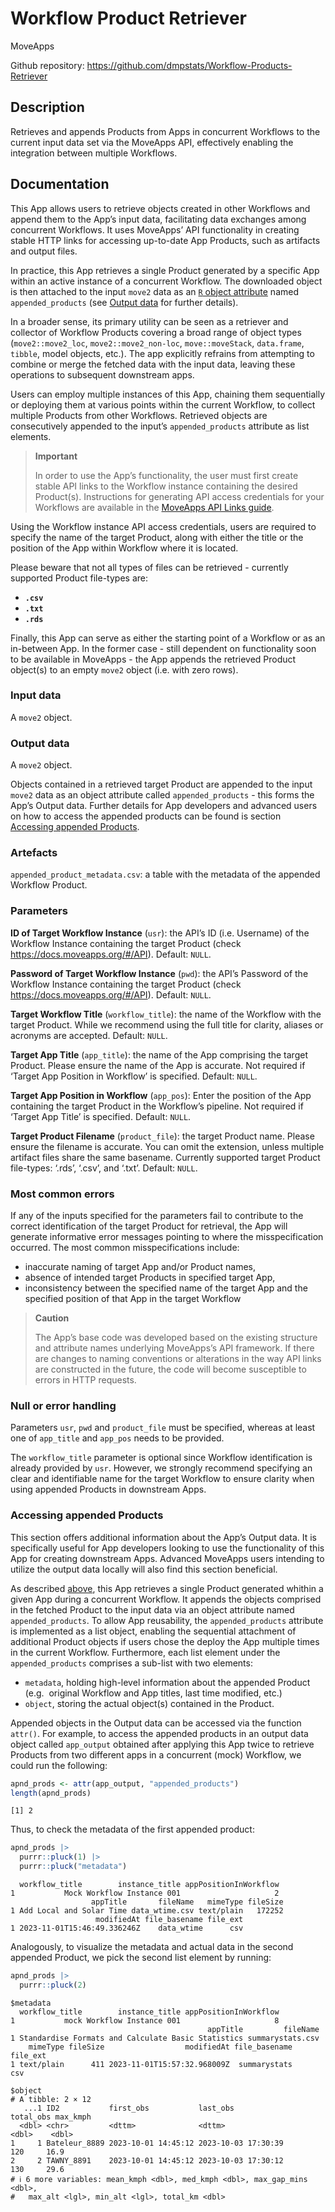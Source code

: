 
# Workflow Product Retriever

MoveApps

Github repository:
<https://github.com/dmpstats/Workflow-Products-Retriever>

## Description

Retrieves and appends Products from Apps in concurrent Workflows to the
current input data set via the MoveApps API, effectively enabling the
integration between multiple Workflows.

## Documentation

This App allows users to retrieve objects created in other Workflows and
append them to the App’s input data, facilitating data exchanges among
concurrent Workflows. It uses MoveApps’ API functionality in creating
stable HTTP links for accessing up-to-date App Products, such as
artifacts and output files.

In practice, this App retrieves a single Product generated by a specific
App within an active instance of a concurrent Workflow. The downloaded
object is then attached to the input `move2` data as an [`R` object
attribute](https://stat.ethz.ch/R-manual/R-devel/library/base/html/attr.html)
named `appended_products` (see [Output data](#output-data) for further
details).

In a broader sense, its primary utility can be seen as a retriever and
collector of Workflow Products covering a broad range of object types
(`move2::move2_loc`, `move2::move2_non-loc`, `move::moveStack`,
`data.frame`, `tibble`, model objects, etc.). The app explicitly
refrains from attempting to combine or merge the fetched data with the
input data, leaving these operations to subsequent downstream apps.

Users can employ multiple instances of this App, chaining them
sequentially or deploying them at various points within the current
Workflow, to collect multiple Products from other Workflows. Retrieved
objects are consecutively appended to the input’s `appended_products`
attribute as list elements.

<div>

> **Important**
>
> In order to use the App’s functionality, the user must first create
> stable API links to the Workflow instance containing the desired
> Product(s). Instructions for generating API access credentials for
> your Workflows are available in the [MoveApps API Links
> guide](https://docs.moveapps.org/#/API).

</div>

Using the Workflow instance API access credentials, users are required
to specify the name of the target Product, along with either the title
or the position of the App within Workflow where it is located.

Please beware that not all types of files can be retrieved - currently
supported Product file-types are:

- **`.csv`**
- **`.txt`**
- **`.rds`**

Finally, this App can serve as either the starting point of a Workflow
or as an in-between App. In the former case - still dependent on
functionality soon to be available in MoveApps - the App appends the
retrieved Product object(s) to an empty `move2` object (i.e. with zero
rows).

### Input data

A `move2` object.

### Output data

A `move2` object.

Objects contained in a retrieved target Product are appended to the
input `move2` data as an object attribute called `appended_products` -
this forms the App’s Output data. Further details for App developers and
advanced users on how to access the appended products can be found is
section [Accessing appended Products](#accessing-appended-products).

### Artefacts

`appended_product_metadata.csv`: a table with the metadata of the
appended Workflow Product.

### Parameters

**ID of Target Workflow Instance** (`usr`): the API’s ID (i.e. Username)
of the Workflow Instance containing the target Product (check
<https://docs.moveapps.org/#/API>). Default: `NULL`.

**Password of Target Workflow Instance** (`pwd`): the API’s Password of
the Workflow Instance containing the target Product (check
<https://docs.moveapps.org/#/API>). Default: `NULL`.

**Target Workflow Title** (`workflow_title`): the name of the Workflow
with the target Product. While we recommend using the full title for
clarity, aliases or acronyms are accepted. Default: `NULL`.

**Target App Title** (`app_title`): the name of the App comprising the
target Product. Please ensure the name of the App is accurate. Not
required if ‘Target App Position in Workflow’ is specified. Default:
`NULL`.

**Target App Position in Workflow** (`app_pos`): Enter the position of
the App containing the target Product in the Workflow’s pipeline. Not
required if ‘Target App Title’ is specified. Default: `NULL`.

**Target Product Filename** (`product_file`): the target Product name.
Please ensure the filename is accurate. You can omit the extension,
unless multiple artifact files share the same basename. Currently
supported target Product file-types: ‘.rds’, ‘.csv’, and ‘.txt’.
Default: `NULL`.

### Most common errors

If any of the inputs specified for the parameters fail to contribute to
the correct identification of the target Product for retrieval, the App
will generate informative error messages pointing to where the
misspecification occurred. The most common misspecifications include:

- inaccurate naming of target App and/or Product names,
- absence of intended target Products in specified target App,
- inconsistency between the specified name of the target App and the
  specified position of that App in the target Workflow

<div>

> **Caution**
>
> The App’s base code was developed based on the existing structure and
> attribute names underlying MoveApps’s API framework. If there are
> changes to naming conventions or alterations in the way API links are
> constructed in the future, the code will become susceptible to errors
> in HTTP requests.

</div>

### Null or error handling

Parameters `usr`, `pwd` and `product_file` must be specified, whereas at
least one of `app_title` and `app_pos` needs to be provided.

The `workflow_title` parameter is optional since Workflow identification
is already provided by `usr`. However, we strongly recommend specifying
an clear and identifiable name for the target Workflow to ensure clarity
when using appended Products in downstream Apps.

### Accessing appended Products

This section offers additional information about the App’s Output data.
It is specifically useful for App developers looking to use the
functionality of this App for creating downstream Apps. Advanced
MoveApps users intending to utilize the output data locally will also
find this section beneficial.

As described [above](#documentation), this App retrieves a single
Product generated whithin a given App during a concurrent Workflow. It
appends the objects comprised in the fetched Product to the input data
via an object attribute named `appended_products`. To allow App
reusability, the `appended_products` attribute is implemented as a list
object, enabling the sequential attachment of additional Product objects
if users chose the deploy the App multiple times in the current
Workflow. Furthermore, each list element under the `appended_products`
comprises a sub-list with two elements:

- `metadata`, holding high-level information about the appended Product
  (e.g.  original Workflow and App titles, last time modified, etc.)
- `object`, storing the actual object(s) contained in the Product.

Appended objects in the Output data can be accessed via the function
`attr()`. For example, to access the appended products in an output data
object called `app_output` obtained after applying this App twice to
retrieve Products from two different apps in a concurrent (mock)
Workflow, we could run the following:

``` r
apnd_prods <- attr(app_output, "appended_products")
length(apnd_prods)
```

    [1] 2

Thus, to check the metadata of the first appended product:

``` r
apnd_prods |> 
  purrr::pluck(1) |> 
  purrr::pluck("metadata")
```

      workflow_title        instance_title appPositionInWorkflow
    1           Mock Workflow Instance 001                     2
                      appTitle       fileName   mimeType fileSize
    1 Add Local and Solar Time data_wtime.csv text/plain   172252
                       modifiedAt file_basename file_ext
    1 2023-11-01T15:46:49.336246Z    data_wtime      csv

Analogously, to visualize the metadata and actual data in the second
appended Product, we pick the second list element by running:

``` r
apnd_prods |> 
  purrr::pluck(2)
```

    $metadata
      workflow_title        instance_title appPositionInWorkflow
    1           mock Workflow Instance 001                     8
                                                appTitle         fileName
    1 Standardise Formats and Calculate Basic Statistics summarystats.csv
        mimeType fileSize                  modifiedAt file_basename file_ext
    1 text/plain      411 2023-11-01T15:57:32.968009Z  summarystats      csv

    $object
    # A tibble: 2 × 12
       ...1 ID2           first_obs           last_obs            total_obs max_kmph
      <dbl> <chr>         <dttm>              <dttm>                  <dbl>    <dbl>
    1     1 Bateleur_8889 2023-10-01 14:45:12 2023-10-03 17:30:39       120     16.9
    2     2 TAWNY_8891    2023-10-01 14:45:12 2023-10-03 17:30:12       130     29.6
    # ℹ 6 more variables: mean_kmph <dbl>, med_kmph <dbl>, max_gap_mins <dbl>,
    #   max_alt <lgl>, min_alt <lgl>, total_km <dbl>
